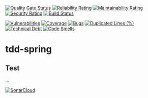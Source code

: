 [![Quality Gate Status](https://sonarcloud.io/api/project_badges/measure?project=tdd-spring&metric=alert_status)](https://sonarcloud.io/dashboard?id=tdd-spring)
[![Reliability Rating](https://sonarcloud.io/api/project_badges/measure?project=tdd-spring&metric=reliability_rating)](https://sonarcloud.io/dashboard?id=tdd-spring)
[![Maintainability Rating](https://sonarcloud.io/api/project_badges/measure?project=tdd-spring&metric=sqale_rating)](https://sonarcloud.io/dashboard?id=tdd-spring)
[![Security Rating](https://sonarcloud.io/api/project_badges/measure?project=tdd-spring&metric=security_rating)](https://sonarcloud.io/dashboard?id=tdd-spring)
[![Build Status](https://travis-ci.com/karlscode/tdd-spring-backend.svg?branch=master)](https://travis-ci.com/karlscode/tdd-spring-backend)

[![Vulnerabilities](https://sonarcloud.io/api/project_badges/measure?project=tdd-spring&metric=vulnerabilities)](https://sonarcloud.io/dashboard?id=tdd-spring)
[![Coverage](https://sonarcloud.io/api/project_badges/measure?project=tdd-spring&metric=coverage)](https://sonarcloud.io/dashboard?id=tdd-spring)
[![Bugs](https://sonarcloud.io/api/project_badges/measure?project=tdd-spring&metric=bugs)](https://sonarcloud.io/dashboard?id=tdd-spring)
[![Duplicated Lines (%)](https://sonarcloud.io/api/project_badges/measure?project=tdd-spring&metric=duplicated_lines_density)](https://sonarcloud.io/dashboard?id=tdd-spring)
[![Technical Debt](https://sonarcloud.io/api/project_badges/measure?project=tdd-spring&metric=sqale_index)](https://sonarcloud.io/dashboard?id=tdd-spring)
[![Code Smells](https://sonarcloud.io/api/project_badges/measure?project=tdd-spring&metric=code_smells)](https://sonarcloud.io/dashboard?id=tdd-spring)




# tdd-spring

## Test
...


[![SonarCloud](https://sonarcloud.io/images/project_badges/sonarcloud-orange.svg)](https://sonarcloud.io/dashboard?id=tdd-spring)